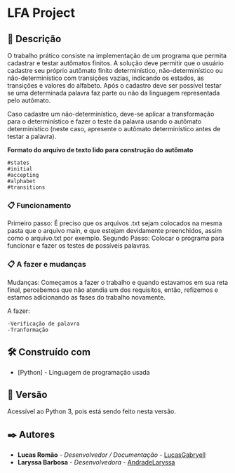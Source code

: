 # LFA Project

## 🚀 Descrição

O trabalho prático consiste na implementação de um programa que permita cadastrar e testar autômatos finitos. A solução deve permitir que o usuário cadastre seu próprio autômato finito determinístico, não-determinístico ou não-determinístico com transições vazias, indicando os estados, as transições e valores do alfabeto. Após o cadastro deve ser possível testar se uma determinada palavra faz parte ou não da linguagem representada pelo autômato.

Caso cadastre um não-determinístico, deve-se aplicar a transformação para o determinístico e fazer o teste da palavra usando o autômato determinístico (neste caso, apresente o autômato determinístico antes de testar a palavra).

**Formato do arquivo de texto lido para construção do autômato**

```
#states
#initial
#accepting
#alphabet
#transitions
```

### 📋 Funcionamento

Primeiro passo:
É preciso que os arquivos .txt sejam colocados na mesma pasta que o arquivo main, e que estejam devidamente preenchidos, assim como o arquivo.txt por exemplo.
Segundo Passo:
Colocar o programa para funcionar e fazer os testes de possíveis palavras.

### 📋 A fazer e mudanças

Mudanças: Começamos a fazer o trabalho e quando estavamos em sua reta final, percebemos que não atendia um dos requisitos, então, refizemos e estamos adicionando as fases do trabalho novamente.

A fazer:

```
-Verificação de palavra
-Tranformação
```

## 🛠️ Construído com

- [Python] - Linguagem de programação usada

## 📌 Versão

Acessível ao Python 3, pois está sendo feito nesta versão.

## ✒️ Autores

- **Lucas Romão** - _Desenvolvedor / Documentação_ - [LucasGabryell](https://github.com/LucasGabryell)
- **Laryssa Barbosa** - _Desenvolvedora_ - [AndradeLaryssa](https://github.com/AndradeLaryssa)
